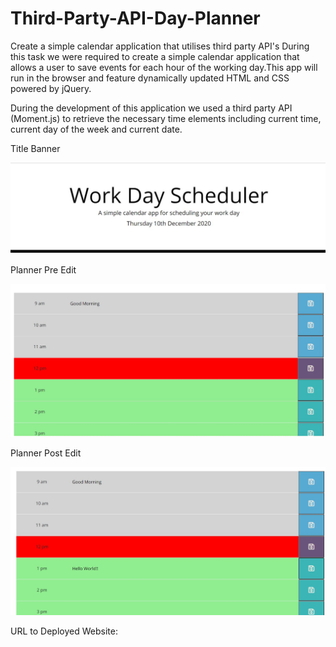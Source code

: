 # Third-Party-API-Day-Planner

Create a simple calendar application that utilises third party API's
During this task we were required to create a simple calendar application that allows a user to save events for each hour of the working day.This app will run in the browser and feature dynamically updated HTML and CSS powered by jQuery. 

During the development of this application we used a third party API (Moment.js) to retrieve the necessary time elements including current time, current day of the week and current date. 

Title Banner 

![Alt text](/assets/screenshots/title.JPG?raw=true "title")

Planner Pre Edit

![Alt text](/assets/screenshots/planner.JPG?raw=true "planner")

Planner Post Edit

![Alt text](/assets/screenshots/planner-edited.JPG?raw=true "planner-edited")

URL to Deployed Website: 





